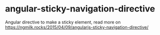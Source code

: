# angular-sticky-navigation-directive
Angular directive to make a sticky element, read more on https://ngmilk.rocks/2015/04/09/angularjs-sticky-navigation-directive/
